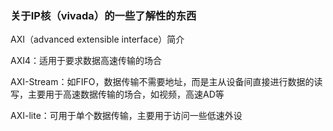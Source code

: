 ### 关于IP核（vivada）的一些了解性的东西

AXI（advanced extensible  interface）简介

AXI4：适用于要求数据高速传输的场合

AXI-Stream：如FIFO，数据传输不需要地址，而是主从设备间直接进行数据的读写，主要用于高速数据传输的场合，如视频，高速AD等

AXI-lite：可用于单个数据传输，主要用于访问一些低速外设